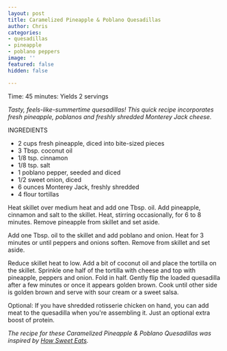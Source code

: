 ```yaml
---
layout: post
title: Caramelized Pineapple & Poblano Quesadillas
author: Chris
categories:
- quesadillas
- pineapple
- poblano peppers
image: ''
featured: false
hidden: false

---
```


Time: 45 minutes: Yields 2 servings

_Tasty, feels-like-summertime quesadillas! This quick recipe incorporates fresh pineapple, poblanos and freshly shredded Monterey Jack cheese._

INGREDIENTS

* 2 cups fresh pineapple, diced into bite-sized pieces
* 3 Tbsp. coconut oil
* 1/8 tsp. cinnamon
* 1/8 tsp. salt
* 1 poblano pepper, seeded and diced
* 1/2 sweet onion, diced
* 6 ounces Monterey Jack, freshly shredded
* 4 flour tortillas

Heat skillet over medium heat and add one Tbsp. oil. Add pineapple, cinnamon and salt to the skillet. Heat, stirring occasionally, for 6 to 8 minutes. Remove pineapple from skillet and set aside.

Add one Tbsp. oil to the skillet and add poblano and onion. Heat for 3 minutes or until peppers and onions soften. Remove from skillet and set aside.

Reduce skillet heat to low. Add a bit of coconut oil and place the tortilla on the skillet. Sprinkle one half of the tortilla with cheese and top with pineapple, peppers and onion. Fold in half. Gently flip the loaded quesadilla after a few minutes or once it appears golden brown. Cook until other side is golden brown and serve with sour cream or a sweet salsa.

Optional: If you have shredded rotisserie chicken on hand, you can add meat to the quesadilla when you're assembling it. Just an optional extra boost of protein.

_The recipe for these Caramelized Pineapple & Poblano Quesadillas was inspired by_ [_How Sweet Eats_](https://www.howsweeteats.com/2012/08/caramelized-pineapple-quesadillas-with-spicy-strawberry-salsa/)_._ 